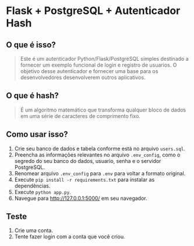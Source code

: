 # Flask + PostgreSQL + Autenticador Hash

O que é isso?
-------------

> Este é um autenticador Python/Flask/PostgreSQL simples destinado a fornecer um exemplo funcional de login e registro de usuarios. O objetivo desse autenticador e fornecer uma base para os desenvolvedores desenvolverem outros aplicativos.

O que é hash?
-------------

> É um algoritmo matemático que transforma qualquer bloco de dados em uma série de caracteres de comprimento fixo. 

Como usar isso?
---------------

1. Crie seu banco de dados e tabela conforme está no arquivo `users.sql`.
2. Preencha as informações relevantes no arquivo `.env_config`, como o segredo do seu banco do dados, usuario, senha e o servidor PostgreSQL.
3. Renomear arquivo `.env_config` para `.env` para voltar a formato original.
4. Execute `pip install -r requirements.txt` para instalar as dependências.
5. Execute `python app.py`.
6. Navegue para http://127.0.0.1:5000/ em seu navegador.

Teste
---------------

1. Crie uma conta.
1. Tente fazer login com a conta que você criou.